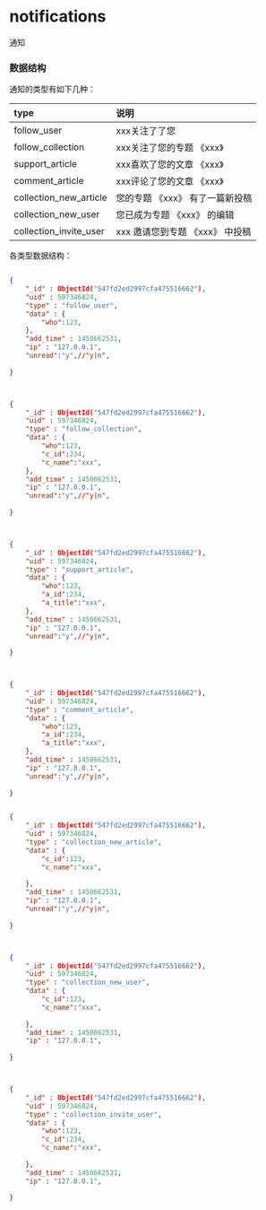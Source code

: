 # notifications
通知


### 数据结构
通知的类型有如下几种：

|type|说明|
|:---|:---------|
|follow_user |xxx关注了了您|
|follow_collection |xxx关注了您的专题 《xxx》|
|support_article |xxx喜欢了您的文章  《xxx》|
|comment_article |xxx评论了您的文章  《xxx》|
|collection_new_article |您的专题 《xxx》 有了一篇新投稿|
|collection_new_user |您已成为专题 《xxx》 的编辑|
|collection_invite_user |xxx 邀请您到专题 《xxx》 中投稿 |


各类型数据结构：

```json

{
    "_id" : ObjectId("547fd2ed2997cfa475516662"),
    "uid" : 597346824,
    "type" : "follow_user",
    "data" : {
        "who":123,
    },
    "add_time" : 1450662531,
    "ip" : "127.0.0.1",
    "unread":"y",//"y|n",
    
}



{
    "_id" : ObjectId("547fd2ed2997cfa475516662"),
    "uid" : 597346824,
    "type" : "follow_collection",
    "data" : {
        "who":123,
        "c_id":234,
        "c_name":"xxx",
    },
    "add_time" : 1450662531,
    "ip" : "127.0.0.1",
    "unread":"y",//"y|n",
    
}



{
    "_id" : ObjectId("547fd2ed2997cfa475516662"),
    "uid" : 597346824,
    "type" : "support_article",
    "data" : {
        "who":123,
        "a_id":234,
        "a_title":"xxx",
    },
    "add_time" : 1450662531,
    "ip" : "127.0.0.1",
    "unread":"y",//"y|n",
    
}



{
    "_id" : ObjectId("547fd2ed2997cfa475516662"),
    "uid" : 597346824,
    "type" : "comment_article",
    "data" : {
        "who":123,
        "a_id":234,
        "a_title":"xxx",
    },
    "add_time" : 1450662531,
    "ip" : "127.0.0.1",
    "unread":"y",//"y|n",
    
}


{
    "_id" : ObjectId("547fd2ed2997cfa475516662"),
    "uid" : 597346824,
    "type" : "collection_new_article",
    "data" : {
        "c_id":123,
        "c_name":"xxx",
        
    },
    "add_time" : 1450662531,
    "ip" : "127.0.0.1",
    "unread":"y",//"y|n",
    
}



{
    "_id" : ObjectId("547fd2ed2997cfa475516662"),
    "uid" : 597346824,
    "type" : "collection_new_user",
    "data" : {
        "c_id":123,
        "c_name":"xxx",
        
    },
    "add_time" : 1450662531,
    "ip" : "127.0.0.1",
    
}



{
    "_id" : ObjectId("547fd2ed2997cfa475516662"),
    "uid" : 597346824,
    "type" : "collection_invite_user",
    "data" : {
        "who":123,
        "c_id":234,
        "c_name":"xxx",
        
    },
    "add_time" : 1450662531,
    "ip" : "127.0.0.1",
    
}

```